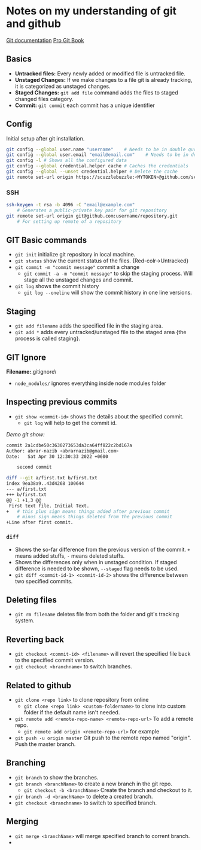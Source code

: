 # Notes on my understanding of git and github

[Git documentation](https://git-scm.com/)
[Pro Git Book](https://git-scm.com/book/en/v2)

## Basics

- **Untracked files:** Every newly added or modified file is untracked file.
- **Unstaged Changes:** If we make changes to a file git is already tracking, it is categorized as unstaged changes.
- **Staged Changes:** `git add file` command adds the files to staged changed files category.
- **Commit:** `git commit` each commit has a unique identifier

## Config

Initial setup after git installation.

```bash
git config --global user.name "username"    # Needs to be in double quote
git config --global user.email "email@email.com"    # Needs to be in double quote
git config -l # Shows all the configured data
git config --global credential.helper cache # Caches the credentials
git config --global --unset credential.helper # Delete the cache
git remote set-url origin https://scuzzlebuzzle:<MYTOKEN>@github.com/scuzzlebuzzle/ol3-1.git
```

### SSH

```bash
ssh-keygen -t rsa -b 4096 -C "email@example.com"
    # Generates a public-private key pair for git repository
git remote set-url origin git@github.com:username/repository.git
    # For setting up remote of a repository
```

## GIT Basic commands

- `git init` initialize git repository in local machine.
- `git status` show the current status of the files. {Red-colr->Untracked}
- `git commit -m "commit message"` commit a change
  - `git commit -a -m "commit message"` to skip the staging process. Will stage all the unstaged changes and commit.
- `git log` shows the commit history
  - `git log --oneline` will show the commit history in one line versions.

## Staging

- `git add filename` adds the specified file in the staging area.
- `git add *` adds every untracked/unstaged file to the staged area {the process is called staging}.

## GIT Ignore

**Filename:**.gitignore\

- `node_modules/` ignores everything inside node modules folder

## Inspecting previous commits

- `git show <commit-id>` shows the details about the specified commit.
  - `git log` will help to get the commit id.

_Demo git show:_

```bash
commit 2a1cdbe50c3630273653da3ca64ff822c2bd167a
Author: abrar-nazib <abrarnazib@gmail.com>
Date:   Sat Apr 30 12:30:33 2022 +0600

    second commit

diff --git a/first.txt b/first.txt
index 9ea38a9..43d4268 100644
--- a/first.txt
+++ b/first.txt
@@ -1 +1,3 @@
 First text file. Initial Text.
+   # this plus sign means things added after previous commit
    # minus sign means things deleted from the previous commit
+Line after first commit.
```

### `diff`

- Shows the so-far difference from the previous version of the commit. `+` means added stuffs, `-` means deleted stuffs.
- Shows the differences only when in unstaged condition. If staged difference is needed to be shown, `--staged` flag needs to be used.
- `git diff <commit-id-1> <commit-id-2>` shows the difference between two specified commits.

## Deleting files

- `git rm filename` deletes file from both the folder and git's tracking system.

## Reverting back

- `git checkout <commit-id> <filename>` will revert the specified file back to the specified commit version.
- `git checkout <branchname>` to switch branches.

## Related to github

- `git clone <repo link>` to clone repository from online
  - `git clone <repo link> <custom-foldername>` to clone into custom folder if the default name isn't needed.
- `git remote add <remote-repo-name> <remote-repo-url>` To add a remote repo.
  - `git remote add origin <remote-repo-url>` for example
- `git push -u origin master` Git push to the remote repo named "origin". Push the master branch.

## Branching

- `git branch` to show the branches.
- `git branch <branchName>` to create a new branch in the git repo.
  - `git checkout -b <branchName>` Create the branch and checkout to it.
- `gir branch -d <branchName>` to delete a created branch.
- `git checkout <branchname>` to switch to specified branch.

## Merging

- `git merge <branchName>` will merge specified branch to corrent branch.
- 